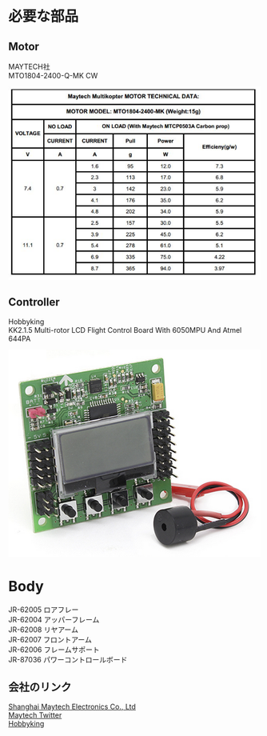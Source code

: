 # 必要な部品

## Motor

MAYTECH社<br>
MTO1804-2400-Q-MK CW

![](mto1804.png)

## Controller

Hobbyking<br>
KK2.1.5 Multi-rotor LCD Flight Control Board With 6050MPU And Atmel 644PA

![](kk215.png)

# Body
JR-62005 ロアフレー<br>
JR-62004 アッパーフレーム<br>
JR-62008 リヤアーム<br>
JR-62007 フロントアーム<br>
JR-62006 フレームサポート<br>
JR-87036 パワーコントロールボード<br>

## 会社のリンク
[Shanghai Maytech Electronics Co., Ltd]( http://www.maytech.cn/maytech/eng/default.asp)<br>
[Maytech Twitter](https://twitter.com/maytechrcmodel)<br>
[Hobbyking](http://www.hobbyking.com/)